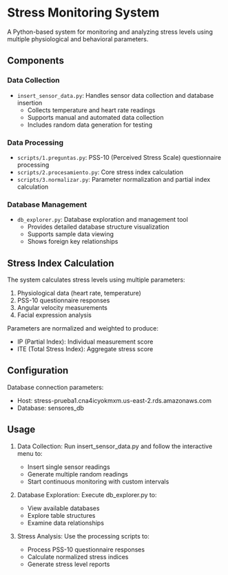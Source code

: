 # Stress Monitoring System

A Python-based system for monitoring and analyzing stress levels using multiple physiological and behavioral parameters.

## Components

### Data Collection
- `insert_sensor_data.py`: Handles sensor data collection and database insertion
  - Collects temperature and heart rate readings
  - Supports manual and automated data collection
  - Includes random data generation for testing

### Data Processing
- `scripts/1.preguntas.py`: PSS-10 (Perceived Stress Scale) questionnaire processing
- `scripts/2.procesamiento.py`: Core stress index calculation
- `scripts/3.normalizar.py`: Parameter normalization and partial index calculation

### Database Management
- `db_explorer.py`: Database exploration and management tool
  - Provides detailed database structure visualization
  - Supports sample data viewing
  - Shows foreign key relationships

## Stress Index Calculation

The system calculates stress levels using multiple parameters:
1. Physiological data (heart rate, temperature)
2. PSS-10 questionnaire responses
3. Angular velocity measurements
4. Facial expression analysis

Parameters are normalized and weighted to produce:
- IP (Partial Index): Individual measurement score
- ITE (Total Stress Index): Aggregate stress score

## Configuration

Database connection parameters:
- Host: stress-prueba1.cna4icyokmxm.us-east-2.rds.amazonaws.com
- Database: sensores_db

## Usage

1. Data Collection: Run insert_sensor_data.py and follow the interactive menu to:
   - Insert single sensor readings
   - Generate multiple random readings
   - Start continuous monitoring with custom intervals

2. Database Exploration: Execute db_explorer.py to:
   - View available databases
   - Explore table structures
   - Examine data relationships

3. Stress Analysis: Use the processing scripts to:
   - Process PSS-10 questionnaire responses
   - Calculate normalized stress indices
   - Generate stress level reports